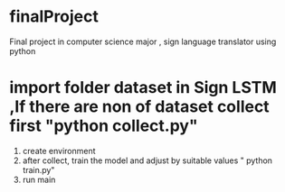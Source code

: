 # finalProject
Final project in computer science major , sign language translator using python 
# import folder dataset in Sign LSTM  ,If there are non of dataset collect first "python collect.py"
1. create environment
2. after collect, train the model and adjust by suitable values " python train.py"
3. run main



















  
